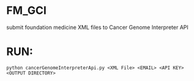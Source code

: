 # FM_GCI
submit foundation medicine XML files to Cancer Genome Interpreter API

# RUN:
`python cancerGenomeInterpreterApi.py <XML File> <EMAIL> <API KEY> <OUTPUT DIRECTORY>`
